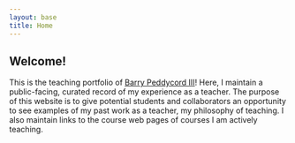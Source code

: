 ```yaml
---
layout: base
title: Home
---
```


Welcome!
--------
This is the teaching portfolio of [Barry Peddycord III](http://isharacomix.org)!
Here, I maintain a public-facing, curated record of my experience as a teacher.
The purpose of this website is to give potential students and collaborators an
opportunity to see examples of my past work as a teacher, my philosophy of
teaching. I also maintain links to the course web pages of courses I am actively
teaching. 


